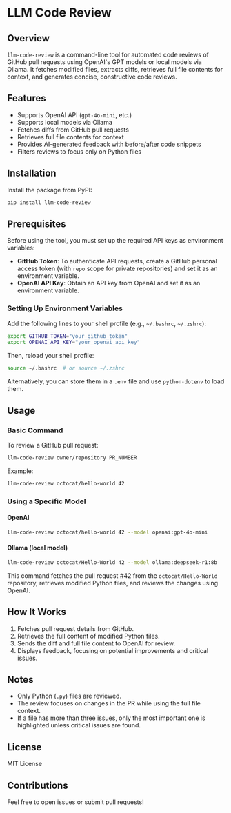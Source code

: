 # LLM Code Review

## Overview

`llm-code-review` is a command-line tool for automated code reviews of GitHub pull requests using OpenAI's GPT models or local models via Ollama. It fetches modified files, extracts diffs, retrieves full file contents for context, and generates concise, constructive code reviews.

## Features
- Supports OpenAI API (`gpt-4o-mini`, etc.)
- Supports local models via Ollama
- Fetches diffs from GitHub pull requests
- Retrieves full file contents for context
- Provides AI-generated feedback with before/after code snippets
- Filters reviews to focus only on Python files

## Installation

Install the package from PyPI:
```sh
pip install llm-code-review
```

## Prerequisites
Before using the tool, you must set up the required API keys as environment variables:

- **GitHub Token**: To authenticate API requests, create a GitHub personal access token (with `repo` scope for private repositories) and set it as an environment variable.
- **OpenAI API Key**: Obtain an API key from OpenAI and set it as an environment variable.

### Setting Up Environment Variables
Add the following lines to your shell profile (e.g., `~/.bashrc`, `~/.zshrc`):

```sh
export GITHUB_TOKEN="your_github_token"
export OPENAI_API_KEY="your_openai_api_key"
```

Then, reload your shell profile:

```sh
source ~/.bashrc  # or source ~/.zshrc
```

Alternatively, you can store them in a `.env` file and use `python-dotenv` to load them.

## Usage

### Basic Command

To review a GitHub pull request:
```sh
llm-code-review owner/repository PR_NUMBER
```

Example:
```sh
llm-code-review octocat/hello-world 42
```

### Using a Specific Model

#### OpenAI
```sh
llm-code-review octocat/hello-world 42 --model openai:gpt-4o-mini
```

#### Ollama (local model)
```sh
llm-code-review octocat/Hello-World 42 --model ollama:deepseek-r1:8b
```
This command fetches the pull request #42 from the `octocat/Hello-World` repository, retrieves modified Python files, and reviews the changes using OpenAI.

## How It Works
1. Fetches pull request details from GitHub.
2. Retrieves the full content of modified Python files.
3. Sends the diff and full file content to OpenAI for review.
4. Displays feedback, focusing on potential improvements and critical issues.

## Notes
- Only Python (`.py`) files are reviewed.
- The review focuses on changes in the PR while using the full file context.
- If a file has more than three issues, only the most important one is highlighted unless critical issues are found.

## License
MIT License

## Contributions
Feel free to open issues or submit pull requests!

